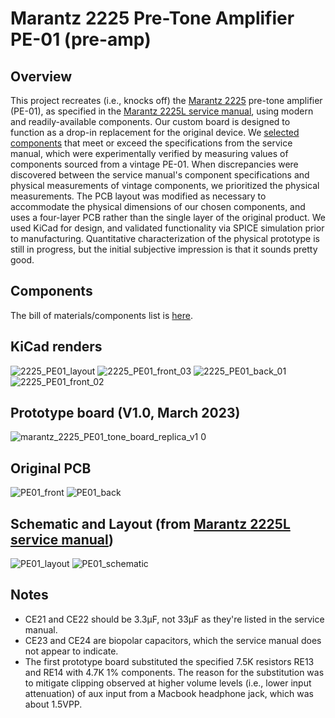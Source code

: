 # Marantz 2225 Pre-Tone Amplifier PE-01 (pre-amp)
## Overview
This project recreates (i.e., knocks off) the [Marantz 2225](https://classicreceivers.com/marantz-2225) pre-tone amplifier (PE-01), as specified in the [Marantz 2225L service manual](https://www.manualslib.com/manual/907153/Marantz-2225l.html), using modern and readily-available components. Our custom board is designed to function as a drop-in replacement for the original device. We [selected components](https://docs.google.com/spreadsheets/d/1S8Fiy-nARGqUnUXXbVScigvOsDpP3ZsTfdl-bGImHVc/edit?usp=sharing) that meet or exceed the specifications from the service manual, which were experimentally verified by measuring values of components sourced from a vintage PE-01. When discrepancies were discovered between the service manual's component specifications and physical measurements of vintage components, we prioritized the physical measurements. The PCB layout was modified as necessary to accommodate the physical dimensions of our chosen components, and uses a four-layer PCB rather than the single layer of the original product. We used KiCad for design, and validated functionality via SPICE simulation prior to manufacturing. Quantitative characterization of the physical prototype is still in progress, but the initial subjective impression is that it sounds pretty good. 


## Components
The bill of materials/components list is [here](https://docs.google.com/spreadsheets/d/1S8Fiy-nARGqUnUXXbVScigvOsDpP3ZsTfdl-bGImHVc/edit?usp=sharing).

## KiCad renders 
![2225_PE01_layout](https://user-images.githubusercontent.com/6032986/213088331-7bbe73cd-9ac6-4176-aefa-265bec70f223.png)
![2225_PE01_front_03](https://user-images.githubusercontent.com/6032986/213088268-3dfb4294-5c2b-4480-959e-ca9cb709ba35.png)
![2225_PE01_back_01](https://user-images.githubusercontent.com/6032986/213088283-adbb7b90-2a54-4350-aef7-f26d903c29f1.png)
![2225_PE01_front_02](https://user-images.githubusercontent.com/6032986/213088254-ce99458e-3d73-4800-ad91-e78f3055f076.png)

## Prototype board (V1.0, March 2023)
![marantz_2225_PE01_tone_board_replica_v1 0](https://user-images.githubusercontent.com/6032986/236725376-9decf616-c144-484f-ae9f-30696c4cd321.jpg)

## Original PCB
![PE01_front](https://user-images.githubusercontent.com/6032986/200488690-93cd99f3-291e-4a86-bf1d-85c6e44d0a6d.jpg)
![PE01_back](https://user-images.githubusercontent.com/6032986/200488757-555df6c5-78a4-4e4e-a67c-136fc8b1f880.jpg)

## Schematic and Layout (from [Marantz 2225L service manual](https://www.manualslib.com/manual/907153/Marantz-2225l.html))
![PE01_layout](https://user-images.githubusercontent.com/6032986/200488873-2c793606-c4e8-48c0-b3b2-6a16a62e0062.png)
![PE01_schematic](https://user-images.githubusercontent.com/6032986/200488879-9dd9c354-ae6c-4e1c-b258-a5f0fd21bb11.png)

## Notes
- CE21 and CE22 should be 3.3µF, not 33µF as they're listed in the service manual.
- CE23 and CE24 are biopolar capacitors, which the service manual does not appear to indicate. 
- The first prototype board substituted the specified 7.5K resistors RE13 and RE14 with 4.7K 1% components. The reason for the substitution was to mitigate clipping observed at higher volume levels (i.e., lower input attenuation) of aux input from a Macbook headphone jack, which was about 1.5VPP.



